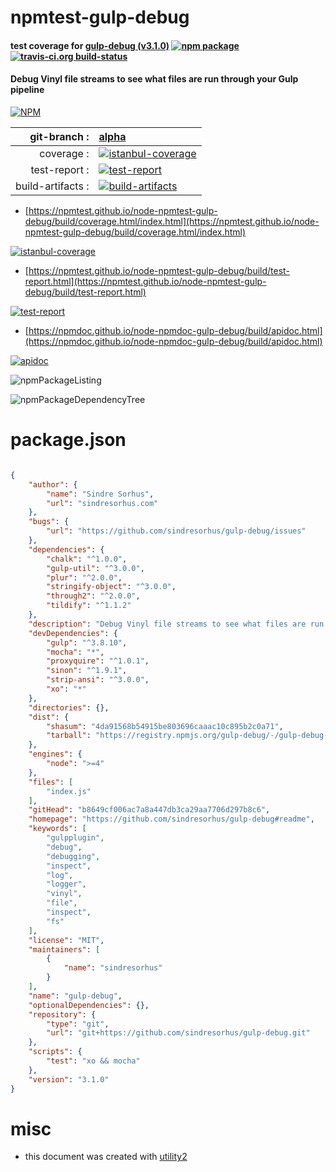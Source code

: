 # npmtest-gulp-debug

#### test coverage for  [gulp-debug (v3.1.0)](https://github.com/sindresorhus/gulp-debug#readme)  [![npm package](https://img.shields.io/npm/v/npmtest-gulp-debug.svg?style=flat-square)](https://www.npmjs.org/package/npmtest-gulp-debug) [![travis-ci.org build-status](https://api.travis-ci.org/npmtest/node-npmtest-gulp-debug.svg)](https://travis-ci.org/npmtest/node-npmtest-gulp-debug)

#### Debug Vinyl file streams to see what files are run through your Gulp pipeline

[![NPM](https://nodei.co/npm/gulp-debug.png?downloads=true&downloadRank=true&stars=true)](https://www.npmjs.com/package/gulp-debug)

| git-branch : | [alpha](https://github.com/npmtest/node-npmtest-gulp-debug/tree/alpha)|
|--:|:--|
| coverage : | [![istanbul-coverage](https://npmtest.github.io/node-npmtest-gulp-debug/build/coverage.badge.svg)](https://npmtest.github.io/node-npmtest-gulp-debug/build/coverage.html/index.html)|
| test-report : | [![test-report](https://npmtest.github.io/node-npmtest-gulp-debug/build/test-report.badge.svg)](https://npmtest.github.io/node-npmtest-gulp-debug/build/test-report.html)|
| build-artifacts : | [![build-artifacts](https://npmtest.github.io/node-npmtest-gulp-debug/glyphicons_144_folder_open.png)](https://github.com/npmtest/node-npmtest-gulp-debug/tree/gh-pages/build)|

- [https://npmtest.github.io/node-npmtest-gulp-debug/build/coverage.html/index.html](https://npmtest.github.io/node-npmtest-gulp-debug/build/coverage.html/index.html)

[![istanbul-coverage](https://npmtest.github.io/node-npmtest-gulp-debug/build/screenCapture.buildCi.browser.%252Ftmp%252Fbuild%252Fcoverage.lib.html.png)](https://npmtest.github.io/node-npmtest-gulp-debug/build/coverage.html/index.html)

- [https://npmtest.github.io/node-npmtest-gulp-debug/build/test-report.html](https://npmtest.github.io/node-npmtest-gulp-debug/build/test-report.html)

[![test-report](https://npmtest.github.io/node-npmtest-gulp-debug/build/screenCapture.buildCi.browser.%252Ftmp%252Fbuild%252Ftest-report.html.png)](https://npmtest.github.io/node-npmtest-gulp-debug/build/test-report.html)

- [https://npmdoc.github.io/node-npmdoc-gulp-debug/build/apidoc.html](https://npmdoc.github.io/node-npmdoc-gulp-debug/build/apidoc.html)

[![apidoc](https://npmdoc.github.io/node-npmdoc-gulp-debug/build/screenCapture.buildCi.browser.%252Ftmp%252Fbuild%252Fapidoc.html.png)](https://npmdoc.github.io/node-npmdoc-gulp-debug/build/apidoc.html)

![npmPackageListing](https://npmtest.github.io/node-npmtest-gulp-debug/build/screenCapture.npmPackageListing.svg)

![npmPackageDependencyTree](https://npmtest.github.io/node-npmtest-gulp-debug/build/screenCapture.npmPackageDependencyTree.svg)



# package.json

```json

{
    "author": {
        "name": "Sindre Sorhus",
        "url": "sindresorhus.com"
    },
    "bugs": {
        "url": "https://github.com/sindresorhus/gulp-debug/issues"
    },
    "dependencies": {
        "chalk": "^1.0.0",
        "gulp-util": "^3.0.0",
        "plur": "^2.0.0",
        "stringify-object": "^3.0.0",
        "through2": "^2.0.0",
        "tildify": "^1.1.2"
    },
    "description": "Debug Vinyl file streams to see what files are run through your Gulp pipeline",
    "devDependencies": {
        "gulp": "^3.8.10",
        "mocha": "*",
        "proxyquire": "^1.0.1",
        "sinon": "^1.9.1",
        "strip-ansi": "^3.0.0",
        "xo": "*"
    },
    "directories": {},
    "dist": {
        "shasum": "4da91568b54915be803696caaac10c895b2c0a71",
        "tarball": "https://registry.npmjs.org/gulp-debug/-/gulp-debug-3.1.0.tgz"
    },
    "engines": {
        "node": ">=4"
    },
    "files": [
        "index.js"
    ],
    "gitHead": "b8649cf006ac7a8a447db3ca29aa7706d297b8c6",
    "homepage": "https://github.com/sindresorhus/gulp-debug#readme",
    "keywords": [
        "gulpplugin",
        "debug",
        "debugging",
        "inspect",
        "log",
        "logger",
        "vinyl",
        "file",
        "inspect",
        "fs"
    ],
    "license": "MIT",
    "maintainers": [
        {
            "name": "sindresorhus"
        }
    ],
    "name": "gulp-debug",
    "optionalDependencies": {},
    "repository": {
        "type": "git",
        "url": "git+https://github.com/sindresorhus/gulp-debug.git"
    },
    "scripts": {
        "test": "xo && mocha"
    },
    "version": "3.1.0"
}
```



# misc
- this document was created with [utility2](https://github.com/kaizhu256/node-utility2)
